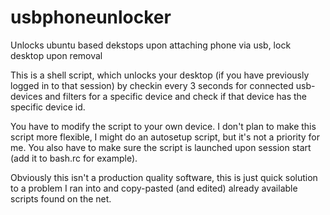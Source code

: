 usbphoneunlocker
================

Unlocks ubuntu based dekstops upon attaching phone via usb, lock desktop upon removal

This is a shell script, which unlocks your desktop (if you have previously logged in to that session)
by checkin every 3 seconds for connected usb-devices and filters for a specific device and check if that device has the specific device id.

You have to modify the script to your own device. I don't plan to make this script more flexible, I might do an autosetup script, but it's not a priority for me. You also have to make sure the script is launched upon session start (add it to bash.rc for example).

Obviously this isn't a production quality software, this is just quick solution to a problem I ran into and copy-pasted (and edited) already available scripts found on the net.



